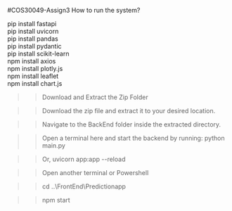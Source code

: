 #COS30049-Assign3
How to run the system?

pip install fastapi <br>
pip install uvicorn <br>
pip install pandas <br>
pip install pydantic <br>
pip install scikit-learn <br>
npm install axios <br>
npm install plotly.js <br>
npm install leaflet <br>
npm install chart.js <br>


>> Download and Extract the Zip Folder

>> Download the zip file and extract it to your desired location.

>> Navigate to the BackEnd folder inside the extracted directory.

>> Open a terminal here and start the backend by running: python main.py

>> Or, uvicorn app:app --reload

>> Open another terminal or Powershell

>> cd ..\FrontEnd\Predictionapp

>> npm start
